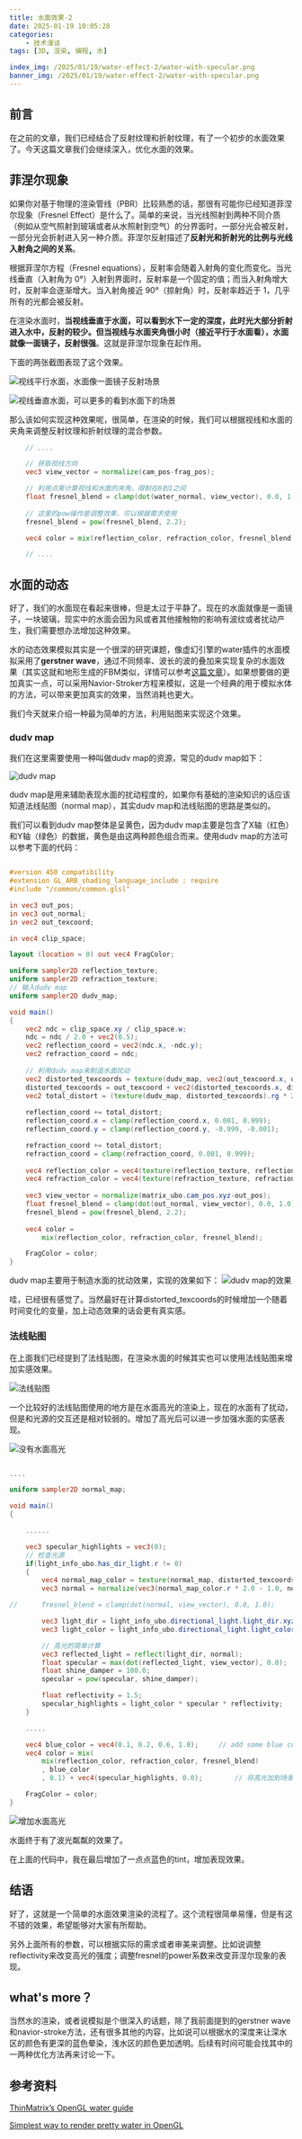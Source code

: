 ```yaml
---
title: 水面效果-2
date: 2025-01-19 10:05:28
categories: 
	- 技术漫谈
tags: [3D, 渲染, 编程, 水]

index_img: /2025/01/19/water-effect-2/water-with-specular.png
banner_img: /2025/01/19/water-effect-2/water-with-specular.png
---
```


## 前言
在之前的文章，我们已经结合了反射纹理和折射纹理，有了一个初步的水面效果了。今天这篇文章我们会继续深入，优化水面的效果。

## 菲涅尔现象

如果你对基于物理的渲染管线（PBR）比较熟悉的话，那很有可能你已经知道菲涅尔现象（Fresnel Effect）是什么了。简单的来说，当光线照射到两种不同介质（例如从空气照射到玻璃或者从水照射到空气）的分界面时，一部分光会被反射，一部分光会折射进入另一种介质。菲涅尔反射描述了**反射光和折射光的比例与光线入射角之间的关系**。

根据菲涅尔方程（Fresnel equations），反射率会随着入射角的变化而变化。当光线垂直（入射角为 0°）入射到界面时，反射率是一个固定的值；而当入射角增大时，反射率会逐渐增大。当入射角接近 90°（掠射角）时，反射率趋近于 1，几乎所有的光都会被反射。

在渲染水面时，**当视线垂直于水面，可以看到水下一定的深度，此时光大部分折射进入水中，反射的较少。但当视线与水面夹角很小时（接近平行于水面看），水面就像一面镜子，反射很强**。这就是菲涅尔现象在起作用。

下面的两张截图表现了这个效果。

![视线平行水面，水面像一面镜子反射场景](water-fresnel-parallel.png)

![视线垂直水面，可以更多的看到水面下的场景](water-fresnel-horizontal.png)

那么该如何实现这种效果呢，很简单，在渲染的时候，我们可以根据视线和水面的夹角来调整反射纹理和折射纹理的混合参数。

```glsl
    // ....

    // 获取视线方向
	vec3 view_vector = normalize(cam_pos-frag_pos); 

    // 利用点乘计算视线和水面的夹角，限制在0到1之间
	float fresnel_blend = clamp(dot(water_normal, view_vector), 0.0, 1.0);
    
    // 这里的pow操作是调整效果，可以根据需求使用
	fresnel_blend = pow(fresnel_blend, 2.2);

    vec4 color = mix(reflection_color, refraction_color, fresnel_blend);

    // ....
```

## 水面的动态

好了，我们的水面现在看起来很棒，但是太过于平静了。现在的水面就像是一面镜子，一块玻璃，现实中的水面会因为风或者其他接触物的影响有波纹或者扰动产生，我们需要想办法增加这种效果。

水的动态效果模拟其实是一个很深的研究课题，像虚幻引擎的water插件的水面模拟采用了**gerstner wave**，通过不同频率、波长的波的叠加来实现复杂的水面效果（其实这就和地形生成的FBM类似，详情可以参考[这篇文章](https://ruochenhua.github.io/2024/10/11/ProceduralTerrainGeneration/)）。如果想要做的更加真实一点，可以采用Navior-Stroker方程来模拟，这是一个经典的用于模拟水体的方法，可以带来更加真实的效果，当然消耗也更大。

我们今天就来介绍一种最为简单的方法，利用贴图来实现这个效果。

### dudv map

我们在这里需要使用一种叫做dudv map的资源，常见的dudv map如下：

![dudv map](waterDUDV.png)

dudv map是用来辅助表现水面的扰动程度的，如果你有基础的渲染知识的话应该知道法线贴图（normal map），其实dudv map和法线贴图的思路是类似的。

我们可以看到dudv map整体是呈黄色，因为dudv map主要是包含了X轴（红色）和Y轴（绿色）的数据，黄色是由这两种颜色组合而来。使用dudv map的方法可以参考下面的代码：

```glsl

#version 450 compatibility
#extension GL_ARB_shading_language_include : require
#include "/common/common.glsl"

in vec3 out_pos;
in vec3 out_normal;
in vec2 out_texcoord;

in vec4 clip_space;

layout (location = 0) out vec4 FragColor;

uniform sampler2D reflection_texture;
uniform sampler2D refraction_texture;
// 输入dudv map
uniform sampler2D dudv_map;

void main()
{
	vec2 ndc = clip_space.xy / clip_space.w;
	ndc = ndc / 2.0 + vec2(0.5);
	vec2 reflection_coord = vec2(ndc.x, -ndc.y);
	vec2 refraction_coord = ndc;
	
    // 利用dudv map来制造水面扰动
	vec2 distorted_texcoords = texture(dudv_map, vec2(out_texcoord.x, out_texcoord.y)).rg * 0.1;
	distorted_texcoords = out_texcoord + vec2(distorted_texcoords.x, distorted_texcoords.y + move_factor);
	vec2 total_distort = (texture(dudv_map, distorted_texcoords).rg * 2.0 - 1.0) * wave_strength;
	
	reflection_coord += total_distort;
	reflection_coord.x = clamp(reflection_coord.x, 0.001, 0.999);
	reflection_coord.y = clamp(reflection_coord.y, -0.999, -0.001);

	refraction_coord += total_distort;
	refraction_coord = clamp(refraction_coord, 0.001, 0.999);
	
	vec4 reflection_color = vec4(texture(reflection_texture, reflection_coord).xyz, 1.0);
	vec4 refraction_color = vec4(texture(refraction_texture, refraction_coord).xyz, 1.0);
	
	vec3 view_vector = normalize(matrix_ubo.cam_pos.xyz-out_pos);
	float fresnel_blend = clamp(dot(out_normal, view_vector), 0.0, 1.0);
	fresnel_blend = pow(fresnel_blend, 2.2);
	
	vec4 color = 
		mix(reflection_color, refraction_color, fresnel_blend);

	FragColor = color;
}

```

dudv map主要用于制造水面的扰动效果，实现的效果如下：
![dudv map的效果](water-with-dudv.png)

哇，已经很有感觉了。当然最好在计算distorted_texcoords的时候增加一个随着时间变化的变量，加上动态效果的话会更有真实感。

### 法线贴图

在上面我们已经提到了法线贴图，在渲染水面的时候其实也可以使用法线贴图来增加实感效果。

![法线贴图](waterNormal.png)

一个比较好的法线贴图使用的地方是在水面高光的渲染上，现在的水面有了扰动，但是和光源的交互还是相对较弱的。增加了高光后可以进一步加强水面的实感表现。

![没有水面高光](water-no-specular.png)

```glsl

....

uniform sampler2D normal_map;

void main()
{

    ......

	vec3 specular_highlights = vec3(0);
    // 检查光源
	if(light_info_ubo.has_dir_light.r != 0)
	{
		vec4 normal_map_color = texture(normal_map, distorted_texcoords);
		vec3 normal = normalize(vec3(normal_map_color.r * 2.0 - 1.0, normal_map_color.b, normal_map_color.g * 2.0 - 1.0));

//		fresnel_blend = clamp(dot(normal, view_vector), 0.0, 1.0);

		vec3 light_dir = light_info_ubo.directional_light.light_dir.xyz;
		vec3 light_color = light_info_ubo.directional_light.light_color.xyz;

        // 高光的简单计算
		vec3 reflected_light = reflect(light_dir, normal);
		float specular = max(dot(reflected_light, view_vector), 0.0);
		float shine_damper = 100.0;
		specular = pow(specular, shine_damper);

		float reflectivity = 1.5;
		specular_highlights = light_color * specular * reflectivity;
	}

    .....

    vec4 blue_color = vec4(0.1, 0.2, 0.6, 1.0); 	// add some blue color
	vec4 color = mix(
		mix(reflection_color, refraction_color, fresnel_blend)
		, blue_color
		, 0.1) + vec4(specular_highlights, 0.0);        // 将高光加到场景中

	FragColor = color;
}

```

![增加水面高光](water-with-specular.png)

水面终于有了波光粼粼的效果了。

在上面的代码中，我在最后增加了一点点蓝色的tint，增加表现效果。


## 结语

好了，这就是一个简单的水面效果渲染的流程了。这个流程很简单易懂，但是有这不错的效果，希望能够对大家有所帮助。

另外上面所有的参数，可以根据实际的需求或者审美来调整。比如说调整reflectivity来改变高光的强度；调整fresnel的power系数来改变菲涅尔现象的表现。

## what's more？

当然水的渲染，或者说模拟是个很深入的话题，除了我前面提到的gerstner wave和navior-stroke方法，还有很多其他的内容，比如说可以根据水的深度来让深水区的颜色有更深的蓝色晕染，浅水区的颜色更加透明。后续有时间可能会找其中的一两种优化方法再来讨论一下。


## 参考资料
[ThinMatrix’s OpenGL water guide](https://www.youtube.com/watch?v=HusvGeEDU_U&list=PLRIWtICgwaX23jiqVByUs0bqhnalNTNZh&ab_channel=ThinMatrix)

[Simplest way to render pretty water in OpenGL](https://medium.com/@vincehnguyen/simplest-way-to-render-pretty-water-in-opengl-7bce40cbefbe)